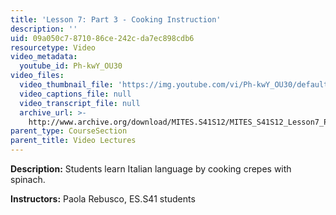 ```yaml
---
title: 'Lesson 7: Part 3 - Cooking Instruction'
description: ''
uid: 09a050c7-8710-86ce-242c-da7ec898cdb6
resourcetype: Video
video_metadata:
  youtube_id: Ph-kwY_OU30
video_files:
  video_thumbnail_file: 'https://img.youtube.com/vi/Ph-kwY_OU30/default.jpg'
  video_captions_file: null
  video_transcript_file: null
  archive_url: >-
    http://www.archive.org/download/MITES.S41S12/MITES_S41S12_Lesson7_Part3_300k.mp4
parent_type: CourseSection
parent_title: Video Lectures
---
```


**Description:** Students learn Italian language by cooking crepes with spinach.

**Instructors:** Paola Rebusco, ES.S41 students